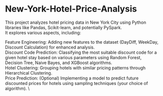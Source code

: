 # New-York-Hotel-Price-Analysis

This project analyzes hotel pricing data in New York City using Python libraries like Pandas, Scikit-learn, and potentially PySpark. \
It explores various aspects, including:

Feature Engineering: Adding new features to the dataset (DayDiff, WeekDay, Discount Calculation) for enhanced analysis.  \
Discount Code Prediction: Classifying the most suitable discount code for a given hotel stay based on various parameters using Random Forest, Decision Tree, Naive Bayes, and XGBoost algorithms. \
Hotel Clustering: Grouping hotels with similar pricing patterns through Hierarchical Clustering. \
Price Prediction: (Optional) Implementing a model to predict future discounted prices for hotels using sampling techniques (your choice of algorithm). \
